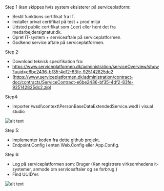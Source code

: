 Step 1 (kan skippes hvis system eksisterer på serviceplatform:

* Bestil funktions certifikat fra IT.
* Installer privat certifikat på test + prod miljø
* Udsted public certifikat som (.cer) eller hent det fra medarbejdersignatur.dk.
* Opret IT-system + serviceaftale på serviceplatformen.
* Godkend service aftale på serviceplatformen.


Step 2:

* Download teknisk specifikation fra:
* https://www.serviceplatformen.dk/administration/serviceOverview/show?uuid=e6be2436-bf35-4df2-83fe-925142825dc2
* (https://www.serviceplatformen.dk/administration/contract-doc/contracts/ServiceContract-e6be2436-bf35-4df2-83fe-925142825dc2.zip)


Step4:

* Importer \wsdl\context\PersonBaseDataExtendedService.wsdl i visual studio

![alt text](https://github.com/SkanderborgKommune/ServicePlatformIntegrationer-Person_stamdata_local/blob/master/importservice.JPG)


Step 5:

* Implementer koden fra dette github projekt.
* Endpoint.Config i enten Web.Config eller App.Config.


Step 6:
* Log på serviceplatformen som: Bruger (Kan registrere virksomhedens it-systemer, anmode om serviceaftaler og se forbrug.)
* Find UUID'er:

![alt text](https://github.com/SkanderborgKommune/ServicePlatformIntegrationer-Person_stamdata_local/blob/master/serviceplatform.JPG)
